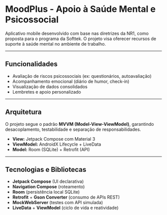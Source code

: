 # MoodPlus - Apoio à Saúde Mental e Psicossocial

Aplicativo mobile desenvolvido com base nas diretrizes da NR1, como proposta para o programa da Softtek. 
O projeto visa oferecer recursos de suporte à saúde mental no ambiente de trabalho.

---

## Funcionalidades

- Avaliação de riscos psicossociais (ex: questionários, autoavaliação)
- Acompanhamento emocional (diário de humor, check-in)
- Visualização de dados consolidados
- Lembretes e apoio personalizado

---

## Arquitetura

O projeto segue o padrão **MVVM (Model-View-ViewModel)**, garantindo desacoplamento, testabilidade e separação de responsabilidades.

- **View:** Jetpack Compose com Material 3
- **ViewModel:** AndroidX Lifecycle + LiveData
- **Model:** Room (SQLite) + Retrofit (API)

---

## Tecnologias e Bibliotecas

- **Jetpack Compose** (UI declarativa)
- **Navigation Compose** (roteamento)
- **Room** (persistência local SQLite)
- **Retrofit** + **Gson Converter** (consumo de APIs REST)
- **MockWebServer** (testes com API simulada)
- **LiveData** + **ViewModel** (ciclo de vida e reatividade)

